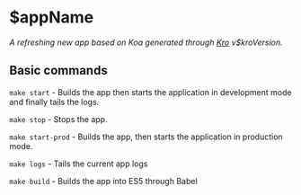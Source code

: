 # $appName
*A refreshing new app based on Koa generated through [Kro](https://github.com/vroudge/krojs) v$kroVersion.*

## Basic commands

`make start` - Builds the app then starts the application in development mode and finally tails the logs.

`make stop` - Stops the app.

`make start-prod` - Builds the app, then starts the application in production mode.

`make logs` - Tails the current app logs

`make build` - Builds the app into ES5 through Babel
